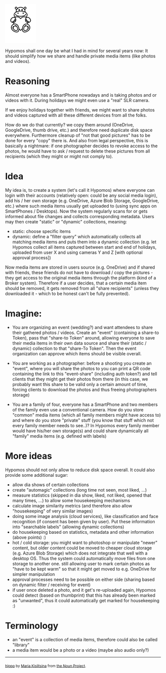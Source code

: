<img src="./images/hippo_837366.svg" width="100px" />

Hypomos shall one day be what I had in mind for several years now: It should simplify how we share and handle private media items (like photos and videos).

# Reasoning

Almost everyone has a SmartPhone nowadays and is taking photos and or videos with it. During holidays we might even use a "real" SLR camera.

If we enjoy holidays together with friends, we might want to share photos and videos captured with all these different devices from all the folks. 

How do we do that currently? we copy them around (OneDrive, GoogleDrive, thumb drive, etc.) and therefore need duplicate disk space everywhere. Furthermore cleanup of "not that good pictures" has to be done for every "copy" there is. And also from legal perspective, this is basically a nightmare: if one photographer decides to revoke access to the photos, he would have to ask / request to delete these pictures from all recipients (which they might or might not comply to).

# Idea

My idea is, to create a system (let's call it Hypomos) where everyone can login with their accounts (relatively open: could be any social media login),
add his / her own storage (e.g. OneDrive, Azure Blob Storage, GoogleDrive, etc.) where such media items usually get uploaded to (using sync apps on SmartPhones / Desktops).
Now the system regularly scans for or gets informed about file changes and collects corresponding metadata.
Users may then create "static" or "dynamic" collections, meaning:

* static: choose specific items
* dynamic: define a "filter query" which automatically collects all matching media items and puts them into a dynamic collection 
  (e.g. let Hypomos collect all items captured between start and end of holidays, uploaded from user X and using cameras Y and Z [with optional approval process])

Now media items are stored in users source (e.g. OneDrive) and if shared with friends, these friends do not have to download / copy the pictures - they get access to the original media items through the platform (kind of a Broker system).
Therefore if a user decides, that a certain media item should be removed, it gets removed from all "share recipients" (unless they downloaded it - which to be honest can't be fully prevented).

# Imagine:

* You are organizing an event (wedding?) and want attendees to share their gathered photos / videos. Create an "event" (containing a share-to Token),
  pass that "share-to Token" around, allowing everyone to save their media items in their own data source and share their (static / dynamic)
  collection to that "share-To Token". Then the event organization can approve which items should be visible overall.

* You are working as a photographer: before a shooting you create an "event", where you will share the photos to
  you can print a QR code containing the link to this "event-share" (including auth token?) and tell clients that they might get their photos 
  from there (in this case, we probably want this share to be valid only a certain amount of time, forcing clients to download the photos and thus freeing photographers storage)

* You are a family of four, everyone has a SmartPhone and two members of the family even use a conventional camera. How do you store "common" media items (which all family members might have access to) and where do you store "private" stuff (you know that stuff which not every family member needs to see..)?
  In Hypomos every family member would have his/her own storage(s) and could share dynamically all "family" media items (e.g. defined with labels)
  
# More ideas

Hypomos should not only allow to reduce disk space overall. It could also provide some additional sugar:

* allow dia shows of certain collections
* create "automagic" collections (long time not seen, most liked, ...)
* measure statistics (skipped in dia show, liked, not liked, opened that many times, ...) to allow some housekeeping mechanisms
* calculate image similarity metrics (and therefore also allow "housekeeping" of very similar images)
* doing some image analysis (cloud services), like classification and face recognition (if consent has been given by user). Put these information into "searchable labels" (allowing dynamic collections)
* do housekeeping based on statistics, metadata and other information (above points) :)
* hot / cold storage: you might want to photoshop or manipulate "newer" content, but older content could be moved to cheaper cloud storage 
  (e.g. Azure Blob Storage) which does not integrate that well with a desktop OS. Thus the system could automatically move files from one storage to another one.
  still allowing user to mark certain photos as "have to be kept warm" so that it might get moved to e.g. OneDrive for simpler manipulation
* approval processes need to be possible on either side (sharing based on dynamic filter / receiving for event)
* if user once deleted a photo, and it get's re-uploaded again, Hypomos could detect (based on thumbprint) that this has already been marked as "unwanted", thus it could automatically get marked for housekeeping :)

 # Terminology

 * an "event" is a collection of media items, therefore could also be called "library"
 * a media item would be a photo or a video (maybe also audio only?)

---

<sub>[hippo](https://thenounproject.com/term/hippo/837366) by [Maria Kislitsina](https://thenounproject.com/bymasha/) from [the Noun Project](https://thenounproject.com/).</sub>